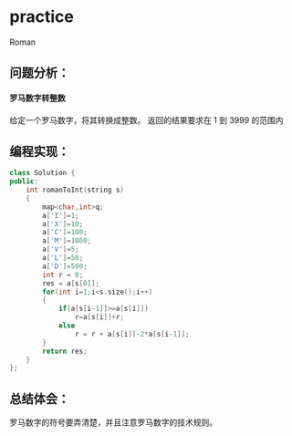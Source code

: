 # practice
Roman
## 问题分析：
#### 罗马数字转整数
给定一个罗马数字，将其转换成整数。
返回的结果要求在 1 到 3999 的范围内
## 编程实现：
```C++
class Solution {
public:
    int romanToInt(string s) 
    {
        map<char,int>q;
        a['I']=1;
        a['X']=10;
        a['C']=100;
        a['M']=1000;
        a['V']=5;
        a['L']=50;
        a['D']=500;
        int r = 0;
        res = a[s[0]];
        for(int i=1;i<s.size();i++)
        {
            if(a[s[i-1]]>=a[s[i]])
                r=a[s[i]]+r;
            else                  
                r = r + a[s[i]]-2*a[s[i-1]];    
        }
        return res; 
    }
};
```
## 总结体会：
罗马数字的符号要弄清楚，并且注意罗马数字的技术规则。
